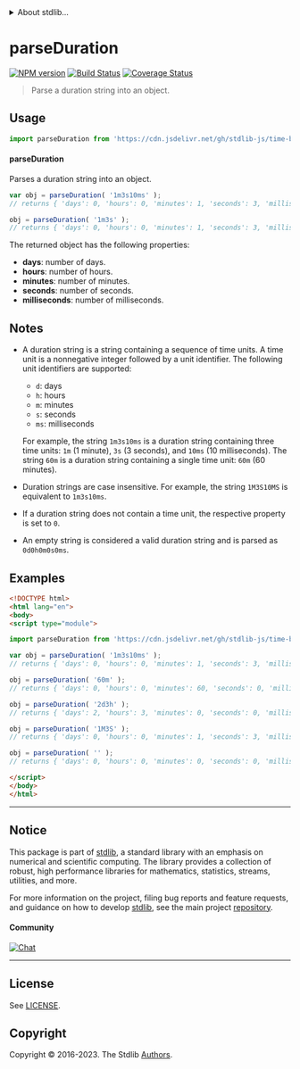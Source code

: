 <!--

@license Apache-2.0

Copyright (c) 2022 The Stdlib Authors.

Licensed under the Apache License, Version 2.0 (the "License");
you may not use this file except in compliance with the License.
You may obtain a copy of the License at

   http://www.apache.org/licenses/LICENSE-2.0

Unless required by applicable law or agreed to in writing, software
distributed under the License is distributed on an "AS IS" BASIS,
WITHOUT WARRANTIES OR CONDITIONS OF ANY KIND, either express or implied.
See the License for the specific language governing permissions and
limitations under the License.

-->


<details>
  <summary>
    About stdlib...
  </summary>
  <p>We believe in a future in which the web is a preferred environment for numerical computation. To help realize this future, we've built stdlib. stdlib is a standard library, with an emphasis on numerical and scientific computation, written in JavaScript (and C) for execution in browsers and in Node.js.</p>
  <p>The library is fully decomposable, being architected in such a way that you can swap out and mix and match APIs and functionality to cater to your exact preferences and use cases.</p>
  <p>When you use stdlib, you can be absolutely certain that you are using the most thorough, rigorous, well-written, studied, documented, tested, measured, and high-quality code out there.</p>
  <p>To join us in bringing numerical computing to the web, get started by checking us out on <a href="https://github.com/stdlib-js/stdlib">GitHub</a>, and please consider <a href="https://opencollective.com/stdlib">financially supporting stdlib</a>. We greatly appreciate your continued support!</p>
</details>

# parseDuration

[![NPM version][npm-image]][npm-url] [![Build Status][test-image]][test-url] [![Coverage Status][coverage-image]][coverage-url] <!-- [![dependencies][dependencies-image]][dependencies-url] -->

> Parse a duration string into an object.



<section class="usage">

## Usage

```javascript
import parseDuration from 'https://cdn.jsdelivr.net/gh/stdlib-js/time-base-parse-duration@v0.1.0-esm/index.mjs';
```

#### parseDuration

Parses a duration string into an object.

```javascript
var obj = parseDuration( '1m3s10ms' );
// returns { 'days': 0, 'hours': 0, 'minutes': 1, 'seconds': 3, 'milliseconds': 10 }

obj = parseDuration( '1m3s' );
// returns { 'days': 0, 'hours': 0, 'minutes': 1, 'seconds': 3, 'milliseconds': 0 }
```

The returned object has the following properties:

-   **days**: number of days.
-   **hours**: number of hours.
-   **minutes**: number of minutes.
-   **seconds**: number of seconds.
-   **milliseconds**: number of milliseconds.

</section>

<!-- /.usage -->

<!-- Package notes. Make sure to keep an empty line after the `section` element and another before the `/section` close. -->

<section class="notes">

## Notes

-   A duration string is a string containing a sequence of time units. A time unit is a nonnegative integer followed by a unit identifier. The following unit identifiers are supported:

    -   `d`: days
    -   `h`: hours
    -   `m`: minutes
    -   `s`: seconds
    -   `ms`: milliseconds

    For example, the string `1m3s10ms` is a duration string containing three time units: `1m` (1 minute), `3s` (3 seconds), and `10ms` (10 milliseconds). The string `60m` is a duration string containing a single time unit: `60m` (60 minutes).

-   Duration strings are case insensitive. For example, the string `1M3S10MS` is equivalent to `1m3s10ms`.

-   If a duration string does not contain a time unit, the respective property is set to `0`.

-   An empty string is considered a valid duration string and is parsed as `0d0h0m0s0ms`.

</section>

<!-- /.notes -->

<section class="examples">

## Examples

<!-- eslint no-undef: "error" -->

```html
<!DOCTYPE html>
<html lang="en">
<body>
<script type="module">

import parseDuration from 'https://cdn.jsdelivr.net/gh/stdlib-js/time-base-parse-duration@v0.1.0-esm/index.mjs';

var obj = parseDuration( '1m3s10ms' );
// returns { 'days': 0, 'hours': 0, 'minutes': 1, 'seconds': 3, 'milliseconds': 10 }

obj = parseDuration( '60m' );
// returns { 'days': 0, 'hours': 0, 'minutes': 60, 'seconds': 0, 'milliseconds': 0 }

obj = parseDuration( '2d3h' );
// returns { 'days': 2, 'hours': 3, 'minutes': 0, 'seconds': 0, 'milliseconds': 0 }

obj = parseDuration( '1M3S' );
// returns { 'days': 0, 'hours': 0, 'minutes': 1, 'seconds': 3, 'milliseconds': 0 }

obj = parseDuration( '' );
// returns { 'days': 0, 'hours': 0, 'minutes': 0, 'seconds': 0, 'milliseconds': 0 }

</script>
</body>
</html>
```

</section>

<!-- /.examples -->

<!-- Section for related `stdlib` packages. Do not manually edit this section, as it is automatically populated. -->

<section class="related">

</section>

<!-- /.related -->

<!-- Section for all links. Make sure to keep an empty line after the `section` element and another before the `/section` close. -->


<section class="main-repo" >

* * *

## Notice

This package is part of [stdlib][stdlib], a standard library with an emphasis on numerical and scientific computing. The library provides a collection of robust, high performance libraries for mathematics, statistics, streams, utilities, and more.

For more information on the project, filing bug reports and feature requests, and guidance on how to develop [stdlib][stdlib], see the main project [repository][stdlib].

#### Community

[![Chat][chat-image]][chat-url]

---

## License

See [LICENSE][stdlib-license].


## Copyright

Copyright &copy; 2016-2023. The Stdlib [Authors][stdlib-authors].

</section>

<!-- /.stdlib -->

<!-- Section for all links. Make sure to keep an empty line after the `section` element and another before the `/section` close. -->

<section class="links">

[npm-image]: http://img.shields.io/npm/v/@stdlib/time-base-parse-duration.svg
[npm-url]: https://npmjs.org/package/@stdlib/time-base-parse-duration

[test-image]: https://github.com/stdlib-js/time-base-parse-duration/actions/workflows/test.yml/badge.svg?branch=v0.1.0
[test-url]: https://github.com/stdlib-js/time-base-parse-duration/actions/workflows/test.yml?query=branch:v0.1.0

[coverage-image]: https://img.shields.io/codecov/c/github/stdlib-js/time-base-parse-duration/main.svg
[coverage-url]: https://codecov.io/github/stdlib-js/time-base-parse-duration?branch=main

<!--

[dependencies-image]: https://img.shields.io/david/stdlib-js/time-base-parse-duration.svg
[dependencies-url]: https://david-dm.org/stdlib-js/time-base-parse-duration/main

-->

[chat-image]: https://img.shields.io/gitter/room/stdlib-js/stdlib.svg
[chat-url]: https://app.gitter.im/#/room/#stdlib-js_stdlib:gitter.im

[stdlib]: https://github.com/stdlib-js/stdlib

[stdlib-authors]: https://github.com/stdlib-js/stdlib/graphs/contributors

[umd]: https://github.com/umdjs/umd
[es-module]: https://developer.mozilla.org/en-US/docs/Web/JavaScript/Guide/Modules

[deno-url]: https://github.com/stdlib-js/time-base-parse-duration/tree/deno
[umd-url]: https://github.com/stdlib-js/time-base-parse-duration/tree/umd
[esm-url]: https://github.com/stdlib-js/time-base-parse-duration/tree/esm
[branches-url]: https://github.com/stdlib-js/time-base-parse-duration/blob/main/branches.md

[stdlib-license]: https://raw.githubusercontent.com/stdlib-js/time-base-parse-duration/main/LICENSE

</section>

<!-- /.links -->
